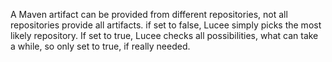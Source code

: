 A Maven artifact can be provided from different repositories, not all repositories provide all artifacts. if set to false, Lucee simply picks the most likely repository. 
If set to true, Lucee checks all possibilities, what can take a while, so only set to true, if really needed.